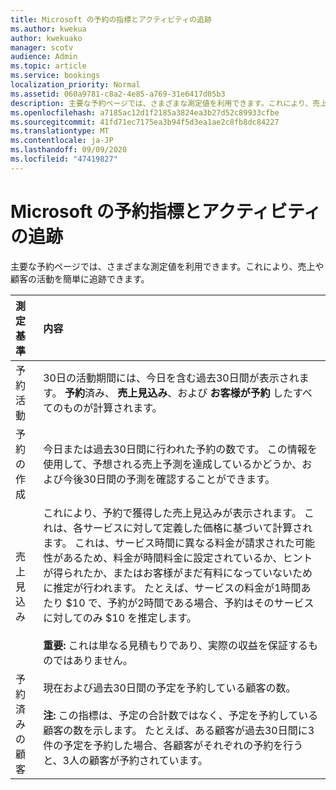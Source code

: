 ```yaml
---
title: Microsoft の予約の指標とアクティビティの追跡
ms.author: kwekua
author: kwekuako
manager: scotv
audience: Admin
ms.topic: article
ms.service: bookings
localization_priority: Normal
ms.assetid: 060a9781-c8a2-4e85-a769-31e6417d05b3
description: 主要な予約ページでは、さまざまな測定値を利用できます。これにより、売上や顧客の活動を簡単に追跡できます。
ms.openlocfilehash: a7185ac12d1f2185a3824ea3b27d52c89933cfbe
ms.sourcegitcommit: 41fd71ec7175ea3b94f5d3ea1ae2c8fb8dc84227
ms.translationtype: MT
ms.contentlocale: ja-JP
ms.lasthandoff: 09/09/2020
ms.locfileid: "47419827"
---
```

# <a name="microsoft-bookings-metrics-and-activity-tracking"></a>Microsoft の予約指標とアクティビティの追跡

主要な予約ページでは、さまざまな測定値を利用できます。これにより、売上や顧客の活動を簡単に追跡できます。

| 測定基準 | 内容 |
|:---|:---|
| 予約活動 | 30日の活動期間には、今日を含む過去30日間が表示されます。 **予約**済み、 **売上見込み**、および **お客様が予約** したすべてのものが計算されます。 |
| 予約の作成 | 今日または過去30日間に行われた予約の数です。 この情報を使用して、予想される売上予測を達成しているかどうか、および今後30日間の予測を確認することができます。 |
| 売上見込み | これにより、予約で獲得した売上見込みが表示されます。 これは、各サービスに対して定義した価格に基づいて計算されます。 これは、サービス時間に異なる料金が請求された可能性があるため、料金が時間料金に設定されているか、ヒントが得られたか、またはお客様がまだ有料になっていないために推定が行われます。 たとえば、サービスの料金が1時間あたり $10 で、予約が2時間である場合、予約はそのサービスに対してのみ $10 を推定します。<br/><br/>**重要:** これは単なる見積もりであり、実際の収益を保証するものではありません。 |
| 予約済みの顧客 | 現在および過去30日間の予定を予約している顧客の数。<br/><br/>**注:** この指標は、予定の合計数ではなく、予定を予約している顧客の数を示します。 たとえば、ある顧客が過去30日間に3件の予定を予約した場合、各顧客がそれぞれの予約を行うと、3人の顧客が予約されています。 |
